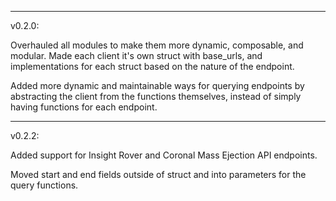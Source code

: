 ------------------------------------------------------------------------------------------------
v0.2.0:

Overhauled all modules to make them more dynamic, composable, and modular. Made each client it's own struct with base_urls, and implementations for each struct based on the nature of the endpoint.

Added more dynamic and maintainable ways for querying endpoints by abstracting the client from the functions themselves, instead of simply having functions for each endpoint.

------------------------------------------------------------------------------------------------

v0.2.2:

Added support for Insight Rover and Coronal Mass Ejection API endpoints.

Moved start and end fields outside of struct and into parameters for the query functions.
